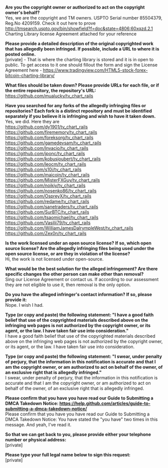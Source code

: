 **Are you the copyright owner or authorized to act on the copyright owner's behalf?**  
Yes, we are the copyright and TM owners. USPTO Serial number 85504379, Reg.No 4209159. Check it out here to prove http://tmsearch.uspto.gov/bin/showfield?f=doc&state=4806:60xqzd.2.1  
Charting Library license Agreement attached for your reference

**Please provide a detailed description of the original copyrighted work that has allegedly been infringed. If possible, include a URL to where it is posted online.**  
[private] - That is where the charting library is stored and it is in open to public. To get access to it one should fillout the form and sign the License Agreement here - https://www.tradingview.com/HTML5-stock-forex-bitcoin-charting-library/

**What files should be taken down? Please provide URLs for each file, or if the entire repository, the repository's URL:**  
https://github.com/mualucky/tv_chart_rails

**Have you searched for any forks of the allegedly infringing files or repositories? Each fork is a distinct repository and must be identified separately if you believe it is infringing and wish to have it taken down.**  
Yes, we did. Here they are  
https://github.com/dy1901/tv_chart_rails  
https://github.com/firememory/tv_chart_rails  
https://github.com/foreksorg/tv_chart_rails  
https://github.com/gamedevsam/tv_chart_rails  
https://github.com/Invacio/tv_chart_rails  
https://github.com/jponc/tv_chart_rails  
https://github.com/kobusjoubert/tv_chart_rails  
https://github.com/leocm/tv_chart_rails  
https://github.com/s10i/tv_chart_rails  
https://github.com/maicoin/tv_chart_rails  
https://github.com/MisterFXGuy/tv_chart_rails  
https://github.com/noikiy/tv_chart_rails  
https://github.com/nosenko86/tv_chart_rails  
https://github.com/OspreyX/tv_chart_rails  
https://github.com/redame/tv_chart_rails  
https://github.com/sanetraders/tv_chart_rails  
https://github.com/SurBTC/tv_chart_rails  
https://github.com/tsaomichael/tv_chart_rails  
https://github.com/Vasilii79/tv_chart_rails  
https://github.com/WilliamJamesDalrympleWest/tv_chart_rails  
https://github.com/Zex0n/tv_chart_rails  

**Is the work licensed under an open source license? If so, which open source license? Are the allegedly infringing files being used under the open source license, or are they in violation of the license?**  
Hi, the work is not licensed under open-source.  

**What would be the best solution for the alleged infringement? Are there specific changes the other person can make other than removal?**  
Sing our License Agreement or contact us. If according to our assessment they are not eligible to use it, then removal is the only option.

**Do you have the alleged infringer's contact information? If so, please provide it:**  
Nope. I wish I had.

**Type (or copy and paste) the following statement: "I have a good faith belief that use of the copyrighted materials described above on the infringing web pages is not authorized by the copyright owner, or its agent, or the law. I have taken fair use into consideration."**  
I have a good faith belief that use of the copyrighted materials described above on the infringing web pages is not authorized by the copyright owner, or its agent, or the law. I have taken fair use into consideration.

**Type (or copy and paste) the following statement: "I swear, under penalty of perjury, that the information in this notification is accurate and that I am the copyright owner, or am authorized to act on behalf of the owner, of an exclusive right that is allegedly infringed."**  
I swear, under penalty of perjury, that the information in this notification is accurate and that I am the copyright owner, or am authorized to act on behalf of the owner, of an exclusive right that is allegedly infringed.

**Please confirm that you have you have read our Guide to Submitting a DMCA Takedown Notice: https://help.github.com/articles/guide-to-submitting-a-dmca-takedown-notice/**  
Please confirm that you have you have read our Guide to Submitting a DMCA Takedown Notice: You have stated the "you have" two times in this message. And yeah, I've read it.

**So that we can get back to you, please provide either your telephone number or physical address:**  
[private]

**Please type your full legal name below to sign this request:**  
[private]
